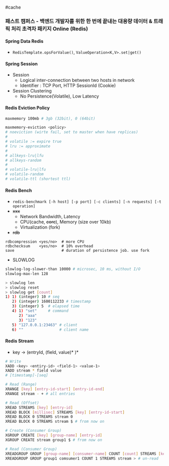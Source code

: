 #cache 

### 패스트 캠퍼스 - 백엔드 개발자를 위한 한 번에 끝내는 대용량 데이터 & 트래픽 처리 초격차 패키지 Online (Redis)

#### Spring Data Redis
* `RedisTemplate.opsForValue()`, `ValueOperation<K,V>.set|get()`
#### Spring Session
* Session
	* Logical inter-connection between two hosts in network
	* Identifier : TCP Port, HTTP SessionId (Cookie)
* Session Clustering
	* No Persistence(Volatile), Low Latency
#### Redis Eviction Policy

```bash
maxmemory 100mb # 3gb (32bit), 0 (64bit)

maxmemory-eviction <policy>
# noeviction (wirte fail, set to master when have replicas)
#
# volatile := expire true
# lru := approximate
#
# allkeys-lru|lfu
# allkeys-random
#
# volatile-lru|lfu
# volatile-random
# volatile-ttl (shortest ttl)
```
#### Redis Bench
* `redis-benchmark [-h host] [-p port] [-c clients] [-n requests] [-t operation]`
* ~~xxx~~
	* Network Bandwidth, Latency
	* CPU(cache, ~~core~~), Memory (size over 10kb)
	* Virtualization (fork)
* ~~rdb~~
```
rdbcompression <yes/no>  # more CPU
rdbchecksum    <yes/no>  # 10% overhead
save                     # duration of persistence job. use fork
```

* SLOWLOG
```bash
slowlog-log-slower-than 10000 # microsec, 10 ms, without I/O
slowlog-max-len 128
```

```bash
> slowlog len
> slowlog reset
> slowlog get [count]
1) 1) (integer) 10 # seq
   2) (integer) 1600112233 # timestamp
   3) (integer) 5  # elapsed time
   4) 1) "set"     # command
      2) "aaa"
      3) "123"
   5) "127.0.0.1:23463" # client
   6) ""                # client name
```
#### Redis Stream
* key -> (entryId, (field, value)* )*

```bash
# Write
XADD <key> <entiry-id> <field-1> <value-1>
XADD stream * field value
# [timestamp]-[seq]

# Read (Range)
XRANGE [key] [entry-id-start] [entry-id-end]
XRANGE stream - + # all entries

# Read (Offset)
XREAD STREAMS [key] [entry-id]
XREAD BLOCK [millisec] STREAMS [key] [entry-id-start]
XREAD BLOCK 0 STREAMS stream 0
XREAD BLOCK 0 STREAMS stream $ # from now on

# Create (Consumer Group)
XGROUP CREATE [key] [group-name] [entry-id]
XGROUP CREATE stream group1 $ # from now on

# Read (Consumer Group)
XREADGROUP GROUP [group-name] [consumer-name] COUNT [count] STREAMS [key] [entry-id]
XREADGROUP GROUP group1 comsumer1 COUNT 1 STREAMS stream > # un-read
```